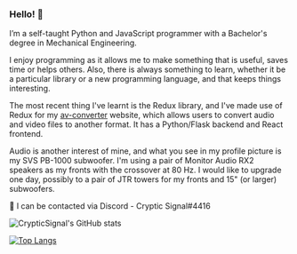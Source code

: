 ### Hello! 👋

I’m a self-taught Python and JavaScript programmer with a Bachelor's degree in Mechanical Engineering.

I enjoy programming as it allows me to make something that is useful, saves time or helps others. Also, there is always something to learn, whether it be a particular library or a new programming language, and that keeps things interesting.

The most recent thing I've learnt is the Redux library, and I've made use of Redux for my [av-converter](https://github.com/CrypticSignal/av-converter) website, which allows users to convert audio and video files to another format. It has a Python/Flask backend and React frontend.

Audio is another interest of mine, and what you see in my profile picture is my SVS PB-1000 subwoofer. I'm using a pair of Monitor Audio RX2 speakers as my fronts with the crossover at 80 Hz. I would like to upgrade one day, possibly to a pair of JTR towers for my fronts and 15" (or larger) subwoofers.

💬 I can be contacted via Discord - Cryptic Signal#4416

![CrypticSignal's GitHub stats](https://github-readme-stats.vercel.app/api?username=CrypticSignal&show_icons=true&theme=dark)

[![Top Langs](https://github-readme-stats.vercel.app/api/top-langs/?username=CrypticSignal&theme=dark)](https://github.com/CrypticSignal/github-readme-stats)
